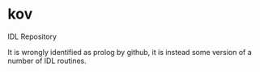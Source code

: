 # kov
IDL Repository

It is wrongly identified as prolog by github, it is instead some version of a number of IDL routines.

